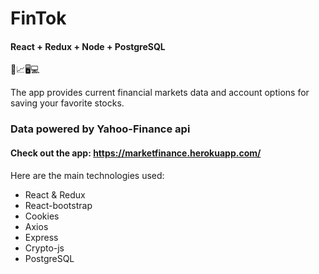 # FinTok

#### React + Redux + Node + PostgreSQL

💸📈🖥💻

The app provides current financial markets data and account options for saving your favorite stocks.

### Data powered by Yahoo-Finance api

#### Check out the app: https://marketfinance.herokuapp.com/

Here are the main technologies used:

- React & Redux
- React-bootstrap
- Cookies
- Axios
- Express
- Crypto-js
- PostgreSQL
